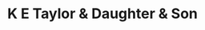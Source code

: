 ---
title: "K E Taylor & Daughter & Son"
url: /criccieth/k-e-taylor-and-daughter-and-son/
shop: butcher
---